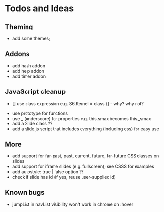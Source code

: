 # Todos and Ideas


## Theming

* add some themes;  

## Addons

* add hash addon
* add help addon
* add timer addon

## JavaScript cleanup

- []  use class expression e.g. S6.Kernel = class {} - why? why not?



* use prototype for functions
* use _ (underscore) for properties e.g. this.smax becomes this._smax
* add a Slide class ??
* add a slide.js script that includes everything (including css) for easy use

## More

* add support for far-past, past, current, future, far-future CSS classes on slides
* add support for iframe slides (e.g. fullscreen); see CSSS for examples
* add autostyle: true | false option ??
* check if slide has id (if yes, reuse user-supplied id)

## Known bugs

* jumpList in navList visibility won't work in chrome on :hover
